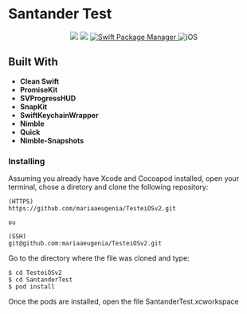 # Santander Test

<p align="center">
    <img src="https://img.shields.io/badge/Swift-5-orange.svg" />
    <img src="https://img.shields.io/badge/Xcode-11.6-orange.svg" />
    <a href="https://cocoapods.org">
        <img src="https://img.shields.io/badge/cocoapods-compatible-brightgreen.svg?style=flat" alt="Swift Package Manager" />
    </a>
     <img src="https://img.shields.io/badge/platforms-iOS-brightgreen.svg?style=flat" alt="iOS" />
</p>

## Built With

- **Clean Swift**
- **PromiseKit**
- **SVProgressHUD**
- **SnapKit**
- **SwiftKeychainWrapper**
- **Nimble**
- **Quick**
- **Nimble-Snapshots**

### Installing

Assuming you already have Xcode and Cocoapod installed, open your terminal, chose a diretory and clone the following repository:

```
(HTTPS)
https://github.com/mariaaeugenia/TesteiOSv2.git

ou

(SSH)
git@github.com:mariaaeugenia/TesteiOSv2.git
```

Go to the directory where the file was cloned and type:

```
$ cd TesteiOSv2
$ cd SantanderTest
$ pod install
```

Once the pods are installed, open the file SantanderTest.xcworkspace
